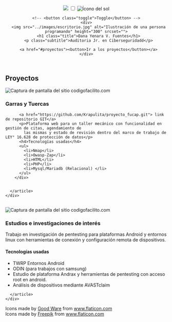 <!DOCTYPE html>
<html lang="en">
<head>
  <meta charset="UTF-8">
  <meta name="viewport" content="width=device-width, initial-scale=1.0">
  <link rel="stylesheet" href="https://cdnjs.cloudflare.com/ajax/libs/normalize/8.0.1/normalize.min.css">
  <link rel="stylesheet" href="/css/style.css">
  <title>Portafolio: Uriel Hernández</title>
</head>
<body >
  <header class="main">
    <!-- El usuario manda -->
    <div class="toggle">
      <img src="../images/sun.png" no del sol" srcset="">
      <input type="checkbox" name="dark-toggle" id="dark-toggle">
      <label for="dark-toggle"></label>
      <img src="../images/moon.png" alt="Ícono del sol" srcset="">
    </div>
    
    <!-- <button class="toggle">Toggle</button> -->
    <div>
      <img src="../images/escritorio.jpg" alt="Ilustración de una persona programando" height="300" srcset="">
      <h1 class="title">Dana Yenara V. Fuentes</h1>
      <p class="subtitle">Auditoria Jr. en Ciberseguridadd</p>
      
      <a href="#proyectos"><button>Ir a los proyectos</button></a>
    </div>
  </header>
  <section>
    <div class="main-container padding-y-100" id="proyectos">
      <h2 class="subtitle">Proyectos</h2>
      <article class="project card padding">
        <img src="../images/logomecanico.jpeg" alt="Captura de pantalla del sitio codigofacilito.com" srcset="">
        <div>
          <h3>Garras y Tuercas</h3>

          <a href="https://github.com/Krapulita/proyecto_fucap.git"> link de repositorio GIT</a> 
          <p>Plataforma web para un taller mecánico con funcionalidad en gestión de citas, agendamiento de 
            las mismas y estado de revisión dentro del marco de trabajo de LEY° 16.628 de protección de datos</p>
          <h4>Tecnologías usadas</h4>
          <ul>
            <li>Nmap</li>
            <li>Owasp-Zap</li>
            <li>HTML</li>
            <li>PHP</li>
            <li>Mysql/Mariadb (Relacional) </li>
          </ul>
        </div>

        
      </article>
    </div>
  </section>
  <section>
    <div class="main-container padding-y-100">
      <h2 class="subtitle"></h2>
      <article class="project card padding">
        <img src="../images/cyber-seguridad1.jpg" alt="Captura de pantalla del sitio codigofacilito.com" srcset="">
        <div>
          <h3>Estudios e investigaciones de interés</h3>
          <p>Trabajo en investigación de pentesting para plataformas Android y 
            entornos linux con herramientas de conexión y configuración remota de dispositivos.
          </p>
          <h4>Tecnologías usadas</h4>
          <ul>
            <li>TWRP Entornos Android</li>
            <li>ODIN (para trabajos con samsung)</li>
            <li>Estudio de plataforma Andrax y herramientas de pentesting con acceso root
              en android.
            </li>
            <li>Análisis de dispositivos mediante AVASTclaim</li>
          </ul>
        </div>

        
      </article>
    </div>
  </section>
  <section>
    <div>
      Icons made by <a href= title="Good Ware">Good Ware</a> from <a
        href=title="Flaticon">www.flaticon.com</a>
    </div>
    <div>Icons made by <a href= title="Freepik">Freepik</a> from <a
        href=title="Flaticon">www.flaticon.com</a>
    </div>
  </section>
  <script src="./javascripts/main.js"></script>
</body>
</html>

